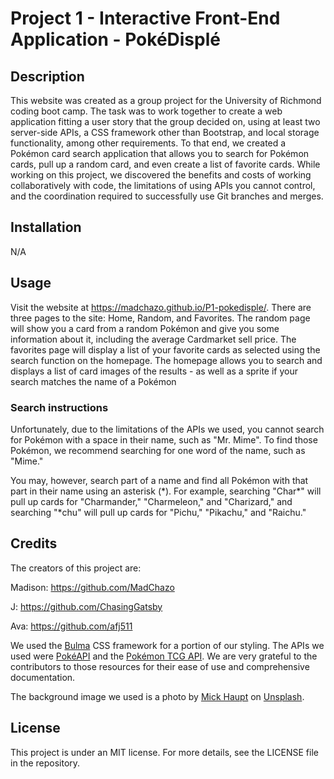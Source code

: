 # Project 1 - Interactive Front-End Application - PokéDisplé

## Description

This website was created as a group project for the University of Richmond coding boot camp. The task was to work together to create a web application fitting a user story that the group decided on, using at least two server-side APIs, a CSS framework other than Bootstrap, and local storage functionality, among other requirements. To that end, we created a Pokémon card search application that allows you to search for Pokémon cards, pull up a random card, and even create a list of favorite cards. While working on this project, we discovered the benefits and costs of working collaboratively with code, the limitations of using APIs you cannot control, and the coordination required to successfully use Git branches and merges.

## Installation

N/A

## Usage

Visit the website at https://madchazo.github.io/P1-pokedisple/.
There are three pages to the site: Home, Random, and Favorites. The random page will show you a card from a random Pokémon and give you some information about it, including the average Cardmarket sell price. The favorites page will display a list of your favorite cards as selected using the search function on the homepage. The homepage allows you to search and displays a list of card images of the results - as well as a sprite if your search matches the name of a Pokémon

### Search instructions

Unfortunately, due to the limitations of the APIs we used, you cannot search for Pokémon with a space in their name, such as "Mr. Mime". To find those Pokémon, we recommend searching for one word of the name, such as "Mime."

You may, however, search part of a name and find all Pokémon with that part in their name using an asterisk (\*). For example, searching "Char\*" will pull up cards for "Charmander," "Charmeleon," and "Charizard," and searching "\*chu" will pull up cards for "Pichu," "Pikachu," and "Raichu."

## Credits

The creators of this project are:

Madison: https://github.com/MadChazo

J: https://github.com/ChasingGatsby

Ava: https://github.com/afj511

We used the [Bulma](https://bulma.io/) CSS framework for a portion of our styling. The APIs we used were [PokéAPI](https://pokeapi.co/) and the [Pokémon TCG API](https://pokemontcg.io/). We are very grateful to the contributors to those resources for their ease of use and comprehensive documentation.

The background image we used is a photo by [Mick Haupt](https://unsplash.com/@rocinante_11?utm_content=creditCopyText&utm_medium=referral&utm_source=unsplash) on [Unsplash](https://unsplash.com/photos/KtTF68ZjBak?utm_content=creditCopyText&utm_medium=referral&utm_source=unsplash).

## License

This project is under an MIT license. For more details, see the LICENSE file in the repository.
